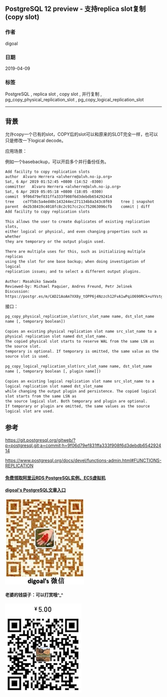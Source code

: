 ## PostgreSQL 12 preview - 支持replica slot复制(copy slot)  
                                                                                                                        
### 作者                                                                                                                        
digoal                                                                                                                        
                                                                                                                        
### 日期                                                                                                                        
2019-04-09                                                                                                                        
                                                                                                                        
### 标签                                                                                                                        
PostgreSQL , replica slot , copy slot , 并行复制 , pg_copy_physical_replication_slot , pg_copy_logical_replication_slot     
                                       
----                                                                                                                  
                                                                                                                    
## 背景     
允许copy一个已有的slot，COPY后的slot可以和原来的SLOT完全一样，也可以只是修改一下logical decode。  
  
应用场景：  
  
例如一个basebackup，可以开启多个并行备份任务。  
  
```  
Add facility to copy replication slots  
author	Alvaro Herrera <alvherre@alvh.no-ip.org>	  
Sat, 6 Apr 2019 01:52:45 +0800 (14:52 -0300)  
committer	Alvaro Herrera <alvherre@alvh.no-ip.org>	  
Sat, 6 Apr 2019 05:05:18 +0800 (18:05 -0300)  
commit	9f06d79ef831ffa333f908f6d3debdb654292414  
tree	ce7f58c5a4ed40c143244ec271134b8a343c8f69	tree | snapshot  
parent	de2b38419c4018fc8c2c917cc2cc752063096cfb	commit | diff  
Add facility to copy replication slots  
  
This allows the user to create duplicates of existing replication slots,  
either logical or physical, and even changing properties such as whether  
they are temporary or the output plugin used.  
  
There are multiple uses for this, such as initializing multiple replicas  
using the slot for one base backup; when doing investigation of logical  
replication issues; and to select a different output plugins.  
  
Author: Masahiko Sawada  
Reviewed-by: Michael Paquier, Andres Freund, Petr Jelinek  
Discussion: https://postgr.es/m/CAD21AoAm7XX8y_tOPP6j4Nzzch12FvA1wPqiO690RCk+uYVstg@mail.gmail.com  
```  
  
接口：  
  
```  
pg_copy_physical_replication_slot(src_slot_name name, dst_slot_name name [, temporary boolean])  
  
Copies an existing physical replication slot name src_slot_name to a physical replication slot named dst_slot_name.   
The copied physical slot starts to reserve WAL from the same LSN as the source slot.   
temporary is optional. If temporary is omitted, the same value as the source slot is used.  
  
pg_copy_logical_replication_slot(src_slot_name name, dst_slot_name name [, temporary boolean [, plugin name]])  
  
Copies an existing logical replication slot name src_slot_name to a logical replication slot named dst_slot_name   
while changing the output plugin and persistence. The copied logical slot starts from the same LSN as   
the source logical slot. Both temporary and plugin are optional.   
If temporary or plugin are omitted, the same values as the source logical slot are used.  
```  
  
## 参考  
https://git.postgresql.org/gitweb/?p=postgresql.git;a=commit;h=9f06d79ef831ffa333f908f6d3debdb654292414  
  
https://www.postgresql.org/docs/devel/functions-admin.html#FUNCTIONS-REPLICATION    
    
  
  
  
  
  
  
  
  
  
#### [免费领取阿里云RDS PostgreSQL实例、ECS虚拟机](https://free.aliyun.com/ "57258f76c37864c6e6d23383d05714ea")
  
  
#### [digoal's PostgreSQL文章入口](https://github.com/digoal/blog/blob/master/README.md "22709685feb7cab07d30f30387f0a9ae")
  
  
![digoal's weixin](../pic/digoal_weixin.jpg "f7ad92eeba24523fd47a6e1a0e691b59")
  
  
#### 老婆的钱袋子：可以打赏哦^_^  
![wife's weixin ds](../pic/wife_weixin_ds.jpg "acd5cce1a143ef1d6931b1956457bc9f")
  
